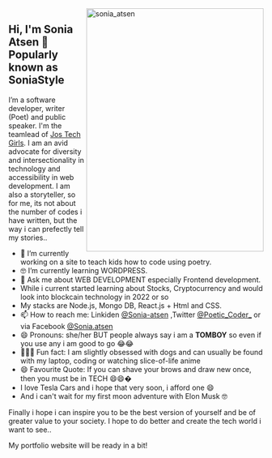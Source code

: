 <img align="right" src="https://user-images.githubusercontent.com/57832307/120681565-6b0a3600-c493-11eb-952c-799d4a3a8e0c.PNG" alt="sonia_atsen" width=350px height=480px/>

## Hi, I'm Sonia Atsen 👋  Popularly known as **SoniaStyle** 

I’m a software developer, writer (Poet) and public speaker. I'm the teamlead of [Jos Tech Girls](jostechgirls.com). I am an avid advocate for diversity and intersectionality in technology and accessibility in web development. I am also a storyteller, so for me, its not about the number of codes i have written, but the way i can prefectly tell my stories..

- 📱 I’m currently working on a site to teach kids how to code using poetry.
- 🤓 I’m currently learning WORDPRESS.
- 💬  Ask me about WEB DEVELOPMENT especially Frontend development.
- While i current started learning about Stocks, Cryptocurrency and would look into blockcain technology in 2022 or so
- My stacks are Node.js, Mongo DB, React.js + Html and CSS.
- 📫  How to reach me: Linkiden [@Sonia-atsen](https://www.linkedin.com/in/sonia-atsen/) ,Twitter [@Poetic_Coder_](twitter.com/Poetic_Coder_) or via Facebook [@Sonia.atsen](https://web.facebook.com/sonia.atsen)
- 😄  Pronouns: she/her BUT people always say i am a **TOMBOY** so even if you use any i am good to go 😂😂
- 🚴🏽‍♀️  Fun fact: I am slightly obsessed with dogs and can usually be found with my laptop, coding or watching slice-of-life anime
- 😄 Favourite Quote: If you can shave your brows and draw new once, then you must be in TECH 😄😄� 
- I love Tesla Cars and i hope that very soon, i afford one 😄
- And i can't wait for my first moon adventure with Elon Musk 🤓

Finally i hope i can inspire you to be the best version of yourself and be of greater value to your society.
I hope to do better and create the tech world i want to see..

My portfolio website will be ready in a bit!

